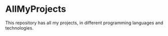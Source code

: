 # AllMyProjects
This repository has all my projects, in different programming languages and technologies.
